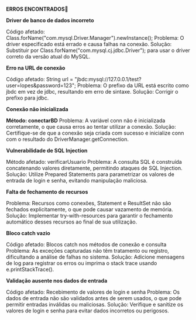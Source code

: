 **ERROS ENCONTRADOS**👾


**Driver de banco de dados incorreto**

Código afetado: Class.forName("com.mysql.Driver.Manager").newInstance();
Problema: O driver especificado está errado e causa falhas na conexão.
Solução: Substituir por Class.forName("com.mysql.cj.jdbc.Driver"); para usar o driver correto da versão atual do MySQL.

**Erro na URL de conexão**

Código afetado: String url = "jbdc:mysql://127.0.0.1/test?user=lopes&password=123";
Problema: O prefixo da URL está escrito como jbdc em vez de jdbc, resultando em erro de sintaxe.
Solução: Corrigir o prefixo para jdbc.

**Conexão não inicializada**

**Método: conectarBD**
Problema: A variável conn não é inicializada corretamente, o que causa erros ao tentar utilizar a conexão.
Solução: Certifique-se de que a conexão seja criada com sucesso e inicialize conn com o resultado do DriverManager.getConnection.

**Vulnerabilidade de SQL Injection**

Método afetado: verificarUsuario
Problema: A consulta SQL é construída concatenando valores diretamente, permitindo ataques de SQL Injection.
Solução: Utilize Prepared Statements para parametrizar os valores de entrada de login e senha, evitando manipulação maliciosa.

**Falta de fechamento de recursos**

Problema: Recursos como conexões, Statement e ResultSet não são fechados explicitamente, o que pode causar vazamento de memória.
Solução: Implementar try-with-resources para garantir o fechamento automático desses recursos ao final de sua utilização.

**Bloco catch vazio**

Código afetado: Blocos catch nos métodos de conexão e consulta
Problema: As exceções capturadas não têm tratamento ou registro, dificultando a análise de falhas no sistema.
Solução: Adicione mensagens de log para registrar os erros ou imprima o stack trace usando e.printStackTrace().

**Validação ausente nos dados de entrada**

Código afetado: Recebimento de valores de login e senha
Problema: Os dados de entrada não são validados antes de serem usados, o que pode permitir entradas inválidas ou maliciosas.
Solução: Verifique e sanitize os valores de login e senha para evitar dados incorretos ou perigosos.
